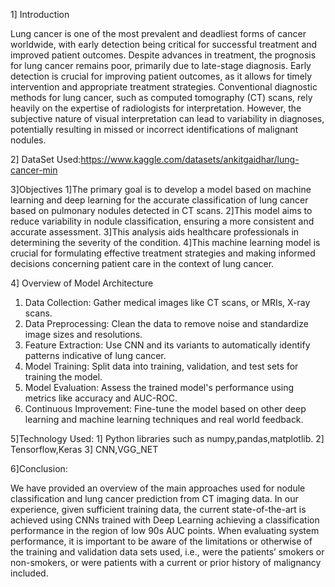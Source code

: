 1] Introduction 

   Lung cancer is one of the most prevalent and deadliest forms of cancer worldwide, with early
detection being critical for successful treatment and improved patient outcomes. Despite
advances in treatment, the prognosis for lung cancer remains poor, primarily due to late-stage
diagnosis. Early detection is crucial for improving patient outcomes, as it allows for timely
intervention and appropriate treatment strategies.
Conventional diagnostic methods for lung cancer, such as computed tomography (CT) scans, rely
heavily on the expertise of radiologists for interpretation. However, the subjective nature of visual
interpretation can lead to variability in diagnoses, potentially resulting in missed or incorrect
identifications of malignant nodules.

2] DataSet Used:https://www.kaggle.com/datasets/ankitgaidhar/lung-cancer-min

3]Objectives
1]The primary goal is to develop a model based on machine learning and deep learning for the
accurate classification of lung cancer based on pulmonary nodules detected in CT scans.
2]This model aims to reduce variability in nodule classification, ensuring a more consistent and
accurate assessment.
3]This analysis aids healthcare professionals in determining the severity of the condition.
4]This machine learning model is crucial for formulating effective treatment strategies and
making informed decisions concerning patient care in the context of lung cancer.

4] Overview of Model Architecture
1. Data Collection: Gather medical images like CT scans, or MRIs, X-ray scans.
2. Data Preprocessing: Clean the data to remove noise and standardize image sizes and resolutions.
3. Feature Extraction: Use CNN and its variants to automatically identify patterns indicative of lung cancer.
4. Model Training: Split data into training, validation, and test sets for training the model.
5. Model Evaluation: Assess the trained model's performance using metrics like accuracy and AUC-ROC.
6. Continuous Improvement:
Fine-tune the model based on other deep learning and machine learning techniques and
real world feedback.

5]Technology Used:
1] Python libraries such as numpy,pandas,matplotlib.
2] Tensorflow,Keras
3] CNN,VGG_NET

6]Conclusion:

We have provided an overview of the main approaches used for nodule classification and lung
cancer prediction from CT imaging data. In our experience, given sufficient training data, the
current state-of-the-art is achieved using CNNs trained with Deep Learning achieving a
classification performance in the region of low 90s AUC points. When evaluating system
performance, it is important to be aware of the limitations or otherwise of the training and
validation data sets used, i.e., were the patients’ smokers or non-smokers, or were patients with a
current or prior history of malignancy included.
